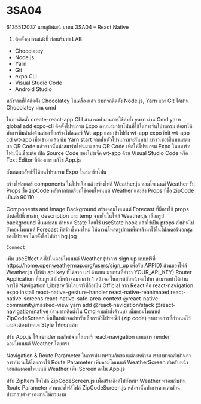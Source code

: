# 3SA04
6135512037 นายภูมิพัฒน์  มาทน
3SA04 – React Native
1. ติดตั้งอุปกรณ์ดังนี้ ก่อนเริ่มทำ LAB
 
-	Chocolatey
-	Node.js
-	Yarn
-	Git
-	expo CLI
-	Visual Studio Code
-	Android Studio
 
หลังจากที่ได้ติดตั้ง Chocolatey ในเครื่องแล้ว สามารถติดตั้ง Node.js, Yarn และ Git ได้ผ่าน Chocolatey ผ่าน cmd

ในการติดตั้ง create-react-app CLI สามารถทำผ่านการใช้คำสั่ง yarn ผ่าน Cmd 
 yarn global add expo-cli
ติดตั้งโปรแกรม Expo ลงบนสมาร์ทโฟนที่ใช้ในการรันโปรแกรม
ต่อมาให้ ทำการพิมคำสั่งด้านล่างเพื่อสร้างโฟลเดอร์ Wt-app และ เข้าไปยัง wt-app
 expo init wt-app
 cd wt-app
เมื่อเข้ามาแล้ว พิม Yarn start จากนั้นตัวโปรแกรมจะรันหน้า บราวเซอร์ขึ้นมาแสดงผล QR Code แล้วจากนั้นนำสมาร์ทโฟนมาแสกน QR Code เพื่อให้โปรแกรม Expo 
ในสมาร์ทโฟนนั้นเชื่อมต่อ
เปิด Source Code ของโปรเจ็ค wt-app ด้วย Visual Studio Code หรือ Text Editor ที่ต้องการ แก้ไข App.js 

สังเกตผลลัพธ์ที่ได้บนโปรแกรม Expo ในสมาร์ทโฟน

สร้างโฟลเดอร์ components ในโปรเจ็ค แล้วสร้างไฟล์ Weather.js
คอมโพเนนต์ Weather รับ Props ชื่อ zipCode 
หลังจากน้นเรียกใช้คอมโพเนนต์ Weather และส่ง Props ที่ชื่อ zipCode เป็นค่า 90110

Components and Image Background
สร้างคอมโพเนนต์ Forecast ที่มีการใช้ props ดังต่อไปนี้ main, description และ temp
จากนั้นในไฟล์ Weather.js เลือกรูป background ที่เหมาะสม
กำหนด State โดยใช้ useState hook แล้วใช้เป็น props ส่งผ่านไปยังคอมโพเนนต์ Forecast ที่สร้างขึ้นมาใหม่
ให้ดาวน์โหลดรูปภาพพื้นหลังมาไว้ในโฟลเดอร์นอกสุดของโปรเจค โดยตั้งชื่อไฟล์ว่า bg.jpg

	Connect
เพิ่ม useEffect ลงไปในคอมโพเนนต์ Weather (ทำการ sign up แบบฟรีที่ https://home.openweathermap.org/users/sign_up  เพื่อรับ APPID)
ส่วนของไฟล์ Weather.js (ให้นำ api key ที่ได้จาก url ด้านบน มาแทนที่คำว่า YOUR_API_KEY)
	Router
Application ที่สมบูรณ์มักมีหน้าจอมากกว่า 1 หน้าจอ ในการสลับหน้าจอไปมา สามารถทำได้ผ่านการใช้ Navigation Library ซึ่งไลบรารีที่ถือเป็น Official จาก React คือ react-navigation
 expo install react-native-gesture-handler react-native-reanimated react-native-screens react-native-safe-area-context @react-native-community/masked-view
 yarn add @react-navigation/stack @react-navigation/native (สามารถติดตั้งใน Cmd ตามคำสั่งด้านบ)
เพิ่มคอมโพเนนต์ ZipCodeScreen ซึ่งเป็นหน้าจอสำหรับเลือกรหัสไปรษณีย์ (zip code) จากรายการที่กำหนดไว้และจะต้องกำหนด Style ให้เหมาะสม

ปรับ App.js ให้ render ผลลัพธ์จากไลบรารี react-navigation แทนการ render คอมโพเนนต์ Weather โดยตรง

Navigation & Route Parameter
ในการทำงานร่วมกันของแต่ละหน้าจอ  เราสามารถส่งผ่านค่าการทำงานได้โดยการใช้ Route Parameter
เพิ่มคอมโพเนนต์ WeatherScreen สำหรับหน้าจอแสดงคอมโพเนนต์ Weather
เพิ่ม Screen ลงใน App.js

ปรับ ZipItem ในไฟล์ ZipCodeScreen.js เพื่อสร้างลิงค์ไปยังหน้า Weather พร้อมส่งผ่าน Route Parameter
ส่วนของไฟล์ไฟล์ ZipCodeScreen.js
หลังจานั้นทำการตกแต่งส่วนประกอบต่างๆของงานให้สวยงาม
